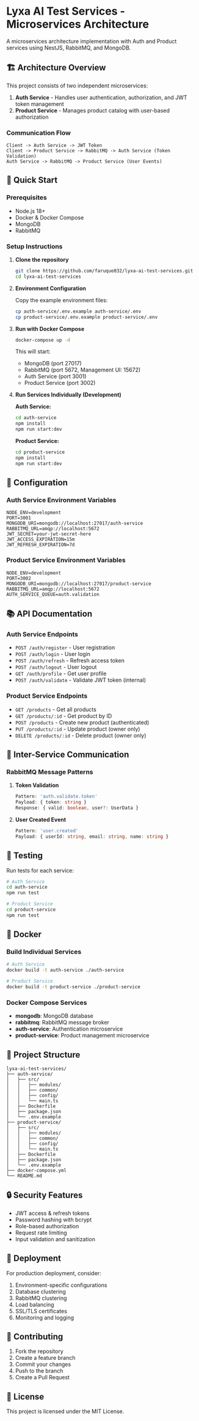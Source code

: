 # Lyxa AI Test Services - Microservices Architecture

A microservices architecture implementation with Auth and Product services using NestJS, RabbitMQ, and MongoDB.

## 🏗️ Architecture Overview

This project consists of two independent microservices:

1. **Auth Service** - Handles user authentication, authorization, and JWT token management
2. **Product Service** - Manages product catalog with user-based authorization

### Communication Flow

```
Client -> Auth Service -> JWT Token
Client -> Product Service -> RabbitMQ -> Auth Service (Token Validation)
Auth Service -> RabbitMQ -> Product Service (User Events)
```

## 🚀 Quick Start

### Prerequisites

- Node.js 18+
- Docker & Docker Compose
- MongoDB
- RabbitMQ

### Setup Instructions

1. **Clone the repository**
   ```bash
   git clone https://github.com/faruque032/lyxa-ai-test-services.git
   cd lyxa-ai-test-services
   ```

2. **Environment Configuration**
   
   Copy the example environment files:
   ```bash
   cp auth-service/.env.example auth-service/.env
   cp product-service/.env.example product-service/.env
   ```

3. **Run with Docker Compose**
   ```bash
   docker-compose up -d
   ```

   This will start:
   - MongoDB (port 27017)
   - RabbitMQ (port 5672, Management UI: 15672)
   - Auth Service (port 3001)
   - Product Service (port 3002)

4. **Run Services Individually (Development)**

   **Auth Service:**
   ```bash
   cd auth-service
   npm install
   npm run start:dev
   ```

   **Product Service:**
   ```bash
   cd product-service
   npm install
   npm run start:dev
   ```

## 🔧 Configuration

### Auth Service Environment Variables

```env
NODE_ENV=development
PORT=3001
MONGODB_URI=mongodb://localhost:27017/auth-service
RABBITMQ_URL=amqp://localhost:5672
JWT_SECRET=your-jwt-secret-here
JWT_ACCESS_EXPIRATION=15m
JWT_REFRESH_EXPIRATION=7d
```

### Product Service Environment Variables

```env
NODE_ENV=development
PORT=3002
MONGODB_URI=mongodb://localhost:27017/product-service
RABBITMQ_URL=amqp://localhost:5672
AUTH_SERVICE_QUEUE=auth.validation
```

## 📚 API Documentation

### Auth Service Endpoints

- `POST /auth/register` - User registration
- `POST /auth/login` - User login
- `POST /auth/refresh` - Refresh access token
- `POST /auth/logout` - User logout
- `GET /auth/profile` - Get user profile
- `POST /auth/validate` - Validate JWT token (internal)

### Product Service Endpoints

- `GET /products` - Get all products
- `GET /products/:id` - Get product by ID
- `POST /products` - Create new product (authenticated)
- `PUT /products/:id` - Update product (owner only)
- `DELETE /products/:id` - Delete product (owner only)

## 🔄 Inter-Service Communication

### RabbitMQ Message Patterns

1. **Token Validation**
   ```typescript
   Pattern: 'auth.validate.token'
   Payload: { token: string }
   Response: { valid: boolean, user?: UserData }
   ```

2. **User Created Event**
   ```typescript
   Pattern: 'user.created'
   Payload: { userId: string, email: string, name: string }
   ```

## 🧪 Testing

Run tests for each service:

```bash
# Auth Service
cd auth-service
npm run test

# Product Service
cd product-service
npm run test
```

## 🐳 Docker

### Build Individual Services

```bash
# Auth Service
docker build -t auth-service ./auth-service

# Product Service
docker build -t product-service ./product-service
```

### Docker Compose Services

- **mongodb**: MongoDB database
- **rabbitmq**: RabbitMQ message broker
- **auth-service**: Authentication microservice
- **product-service**: Product management microservice

## 📁 Project Structure

```
lyxa-ai-test-services/
├── auth-service/
│   ├── src/
│   │   ├── modules/
│   │   ├── common/
│   │   ├── config/
│   │   └── main.ts
│   ├── Dockerfile
│   ├── package.json
│   └── .env.example
├── product-service/
│   ├── src/
│   │   ├── modules/
│   │   ├── common/
│   │   ├── config/
│   │   └── main.ts
│   ├── Dockerfile
│   ├── package.json
│   └── .env.example
├── docker-compose.yml
└── README.md
```

## 🔒 Security Features

- JWT access & refresh tokens
- Password hashing with bcrypt
- Role-based authorization
- Request rate limiting
- Input validation and sanitization

## 🚀 Deployment

For production deployment, consider:

1. Environment-specific configurations
2. Database clustering
3. RabbitMQ clustering
4. Load balancing
5. SSL/TLS certificates
6. Monitoring and logging

## 🤝 Contributing

1. Fork the repository
2. Create a feature branch
3. Commit your changes
4. Push to the branch
5. Create a Pull Request

## 📄 License

This project is licensed under the MIT License.
